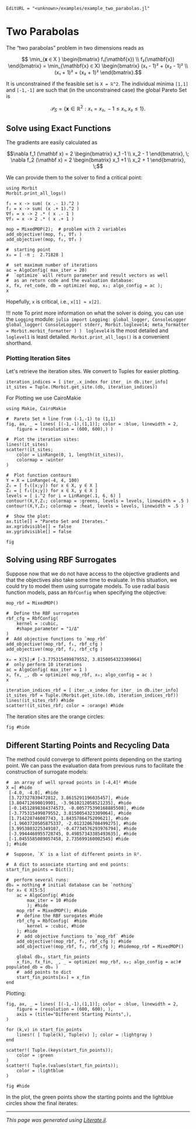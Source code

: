 ```@meta
EditURL = "<unknown>/examples/example_two_parabolas.jl"
```

# Two Parabolas

The “two parabolas” problem in two dimensions reads as
```math
    \min_{𝐱 ∈ X }
    \begin{bmatrix} f₁(\mathbf{x}) \\ f₂(\mathbf{x}) \end{bmatrix} =
    \min_{\mathbf{x} ∈ X}
    \begin{bmatrix}
    (x₁ - 1)² + (x₂ - 1)² \\
    (x₁ + 1)² + (x₂ + 1)²
    \end{bmatrix}.
```
It is unconstrained if the feasible set is ``X = ℝ^2``.
The individual minima ``[1,1]`` and ``[-1,-1]`` are such that (in the unconstrained case)
the global Pareto Set is
```math
\mathcal{P}_{S} = \{ \mathbf{x} ∈ ℝ^2 : x₁ = x₂, \, -1 \le x₁, x₂ \le 1  \}.
```

## Solve using Exact Functions

The gradients are easily calculated as
```math
\nabla f_1 (\mathbf x) = 2 \begin{bmatrix}
x_1 -1 \\ x_2 - 1 \end{bmatrix}, \;
\nabla f_2 (\mathbf x) = 2 \begin{bmatrix}
x_1 +1 \\ x_2 + 1 \end{bmatrix}, \;
```

We can provide them to the solver to find a critical point:

````@example example_two_parabolas
using Morbit
Morbit.print_all_logs()

f₁ = x -> sum( (x .- 1).^2 )
f₂ = x -> sum( (x .+ 1).^2 )
∇f₁ = x -> 2 .* ( x .- 1 )
∇f₂ = x -> 2 .* ( x .+ 1 )

mop = MixedMOP(2);  # problem with 2 variables
add_objective!(mop, f₁, ∇f₁ )
add_objective!(mop, f₂, ∇f₂ )

#  starting point
x₀ = [ -π ;  2.71828 ]

#  set maximum number of iterations
ac = AlgoConfig( max_iter = 20)
#  `optimize` will return parameter and result vectors as well
#  as an return code and the evaluation database:
x, fx, ret_code, db = optimize( mop, x₀; algo_config = ac );
x
````

Hopefully, `x` is critical, i.e., `x[1] ≈ x[2]`.

!!! note
    To print more information on what the solver is doing, you can use the `Logging` module:
    ```julia
    import Logging: global_logger, ConsoleLogger
    global_logger( ConsoleLogger( stderr, Morbit.loglevel4;
        meta_formatter = Morbit.morbit_formatter ) )
    ```
    `loglevel4` is the most detailed and `loglevel1` is least detailed.
    `Morbit.print_all_logs()` is a convenient shorthand.

### Plotting Iteration Sites
Let's retrieve the iteration sites.
We convert to Tuples for easier plotting.

````@example example_two_parabolas
iteration_indices = [ iter_.x_index for iter_ in db.iter_info]
it_sites = Tuple.(Morbit.get_site.(db, iteration_indices))
````

For Plotting we use CairoMakie

````@example example_two_parabolas
using Makie, CairoMakie

#  Pareto Set ≙ line from (-1,-1) to (1,1)
fig, ax, _ = lines( [(-1,-1),(1,1)]; color = :blue, linewidth = 2,
    figure = (resolution = (600, 600),) )

#  Plot the iteration sites:
lines!(it_sites)
scatter!(it_sites;
    color = LinRange(0, 1, length(it_sites)),
    colormap = :winter
)

#  Plot function contours
Y = X = LinRange(-4, 4, 100)
Z₁ = [ f₁([x;y]) for x ∈ X, y ∈ X ]
Z₂ = [ f₂([x;y]) for x ∈ X, y ∈ X ]
levels = [ i.^2 for i = LinRange(.1, 6, 6) ]
contour!(X,Y,Z₁; colormap = :greens, levels = levels, linewidth = .5 )
contour!(X,Y,Z₂; colormap = :heat, levels = levels, linewidth = .5 )

#  Show the plot:
ax.title[] = "Pareto Set and Iterates."
ax.xgridvisible[] = false
ax.ygridvisible[] = false

fig
````

## Solving using RBF Surrogates

Suppose now that we do not have access to the objective gradients and that the objectives
also take some time to evaluate.
In this situation, we could try to model them using surrogate models.
To use radial basis function models, pass an `RbfConfig` when specifying the objective:

````@example example_two_parabolas
mop_rbf = MixedMOP()

#  Define the RBF surrogates
rbf_cfg = RbfConfig(
    kernel = :cubic,
    #shape_parameter = "1/Δ"
)
#  Add objective functions to `mop_rbf`
add_objective!(mop_rbf, f₁, rbf_cfg )
add_objective!(mop_rbf, f₂, rbf_cfg )

x₀ = X[5];# [-3.775315499879552, 3.8150054323309064]
#  only perform 10 iterations
ac = AlgoConfig( max_iter = 1 )
x, fx, _, db = optimize( mop_rbf, x₀; algo_config = ac )
x

iteration_indices_rbf = [ iter_.x_index for iter_ in db.iter_info]
it_sites_rbf = Tuple.(Morbit.get_site.(db, iteration_indices_rbf))
lines!(it_sites_rbf) #hide
scatter!(it_sites_rbf; color = :orange) #hide
````

The iteration sites are the orange circles:

````@example example_two_parabolas
fig #hide
````

## Different Starting Points and Recycling Data

The method could converge to different points depending on the starting point.
We can pass the evaluation data from previous runs to facilitate the construction of surrogate models:

````@example example_two_parabolas
#  an array of well spread points in [-4,4]² #hide
X =[ #hide
 [-4.0, -4.0], #hide
 [3.727327839472812, 3.8615291196035457], #hide
 [3.804712690019901, -3.9610212058521235], #hide
 [-0.14512898384374573, -0.005775390168885508], #hide
 [-3.775315499879552, 3.8150054323309064], #hide
 [1.714228746087743, 1.8435786475209621], #hide
 [-1.9603720505875337, -2.0123206708499275], #hide
 [3.9953803225349187, -0.47734576293976794], #hide
 [-3.9944468955728745, 0.49857343385493635], #hide
 [-1.0455585089057458, 2.735699160002545] #hide
]; #hide

#  Suppose, `X` is a list of different points in ℝ².

#  A dict to associate starting and end points:
start_fin_points = Dict();

#  perform several runs:
db₀ = nothing # initial database can be `nothing`
for x₀ ∈ X[5:5]
    ac = AlgoConfig( #hide
        max_iter = 10 #hide
        ); #hide
    mop_rbf = MixedMOP(); #hide
    #  define the RBF surogates #hide
    rbf_cfg = RbfConfig(  #hide
        kernel = :cubic, #hide
    ); #hide
    #  add objective functions to `mop_rbf` #hide
    add_objective!(mop_rbf, f₁, rbf_cfg ); #hide
    add_objective!(mop_rbf, f₂, rbf_cfg ); #hidemop_rbf = MixedMOP()

    global db₀, start_fin_points
    x_fin, fx_fin, _, _ = optimize( mop_rbf, x₀; algo_config = ac)# populated_db = db₀ )
    #  add points to dict
    start_fin_points[x₀] = x_fin
end
````

Plotting:

````@example example_two_parabolas
fig, ax, _ = lines( [(-1,-1),(1,1)]; color = :blue, linewidth = 2,
    figure = (resolution = (600, 600), ),
    axis = (title="Different Starting Points",),
)

for (k,v) in start_fin_points
    lines!( [ Tuple(k), Tuple(v) ]; color = :lightgray )
end

scatter!( Tuple.(keys(start_fin_points));
    color = :green
)
scatter!( Tuple.(values(start_fin_points));
    color = :lightblue
)

fig #hide
````

In the plot, the green points show the starting points and the lightblue circles show the final iterates:

---

*This page was generated using [Literate.jl](https://github.com/fredrikekre/Literate.jl).*

